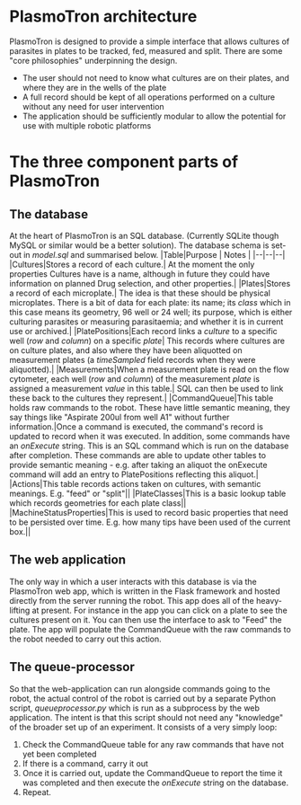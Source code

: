 # PlasmoTron architecture

PlasmoTron is designed to provide a simple interface that allows cultures of parasites in plates to be tracked, fed, measured and split. There are some "core philosophies" underpinning the design.

 - The user should not need to know what cultures are on their plates, and where they are in the wells of the plate
 - A full record should be kept of all operations performed on a culture without any need for user intervention
 - The application should be sufficiently modular to allow the potential for use with multiple robotic platforms

# The three component parts of PlasmoTron

## The database
At the heart of PlasmoTron is an SQL database. (Currently SQLite though MySQL or similar would be a better solution). The database schema is set-out in *model.sql* and summarised below.
|Table|Purpose  | Notes |
|--|--|--|
|Cultures|Stores a record of each culture.| At the moment the only properties Cultures have is a name, although in future they could have information on planned Drug selection, and other properties.|
|Plates|Stores a record of each microplate.| The idea is that these should be physical microplates. There is a bit of data for each plate: its name; its *class* which in this case means its geometry, 96 well or 24 well; its purpose, which is either culturing parasites or measuring parasitaemia; and whether it is in current use or archived.|
|PlatePositions|Each record links a *culture* to a specific well (*row* and *column*) on a specific *plate*| This records where cultures are on culture plates, and also where they have been aliquotted on measurement plates (a *timeSampled* field records when they were aliquotted).|
|Measurements|When a measurement plate is read on the flow cytometer, each well (*row* and *column*) of the measurement *plate* is assigned a measurement *value* in this table.| SQL can then be used to link these back to the cultures they represent.|
|CommandQueue|This table holds raw commands to the robot. These have little semantic meaning, they say things like "Aspirate 200ul from well A1" without further information.|Once a command is executed, the command's record is updated to record when it was executed. In addition, some commands have an *onExecute* string. This is an SQL command which is run on the database after completion. These commands are able to update other tables to provide semantic meaning - e.g. after taking an aliquot the onExecute command will add an entry to PlatePositions reflecting this aliquot.|
|Actions|This table records actions taken on cultures, with semantic meanings. E.g. "feed" or "split"||
|PlateClasses|This is a basic lookup table which records geometries for each plate class||
|MachineStatusProperties|This is used to record basic properties that need to be persisted over time. E.g. how many tips have been used of the current box.||

## The web application
The only way in which a user interacts with this database is via the PlasmoTron web app, which is written in the Flask framework and hosted directly from the server running the robot. This app does all of the heavy-lifting at present. For instance in the app you can click on a plate to see the cultures present on it. You can then use the interface to ask to "Feed" the plate. The app will populate the CommandQueue with the raw commands to the robot needed to carry out this action. 

## The queue-processor
So that the web-application can run alongside commands going to the robot, the actual control of the robot is carried out by a separate Python script, *queueprocessor.py* which is run as a subprocess by the web application. The intent is that this script should not need any "knowledge" of the broader set up of an experiment. It consists of a very simply loop:

 1. Check the CommandQueue table for any raw commands that have not yet been completed
 2. If there is a command, carry it out
 3. Once it is carried out, update the CommandQueue to report the time it was completed and then execute the *onExecute* string on the database.
 4. Repeat.